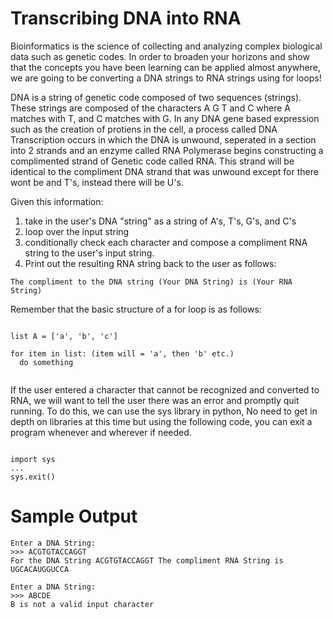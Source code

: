 # Transcribing DNA into RNA

Bioinformatics is the science of collecting and analyzing complex biological data such as genetic codes.
In order to broaden your horizons and show that the concepts you have been learning can be applied almost anywhere, 
we are going to be converting a DNA strings to RNA strings using for loops!

DNA is a string of genetic code composed of two sequences (strings). These strings are composed
of the characters A G T and C where A matches with T, and C matches with G. 
In any DNA gene based expression such as the creation of protiens in the cell, a process called 
DNA Transcription occurs in which the DNA is unwound, seperated in a section into 2 strands and an
enzyme called RNA Polymerase begins constructing a complimented strand of Genetic code called RNA.
This strand will be identical to the compliment DNA strand that was unwound except for there wont be 
and T's, instead there will be U's. 

Given this information:

1. take in the user's DNA "string" as a string of A's, T's, G's, and C's
2. loop over the input string
3. conditionally check each character and compose a compliment RNA string to the user's input string.
4. Print out the resulting RNA string back to the user as follows:

`The compliment to the DNA string (Your DNA String) is (Your RNA String)`

Remember that the basic structure of a for loop is as follows:

```

list A = ['a', 'b', 'c']

for item in list: (item will = 'a', then 'b' etc.)
  do something
  
```

If the user entered a character that cannot be recognized and converted to RNA, 
we will want to tell the user there was an error and promptly quit running.
To do this, we can use the sys library in python, No need to get in depth on libraries
at this time but using the following code, you can exit a program whenever and wherever 
if needed.

```

import sys
...
sys.exit()

```

# Sample Output

```
Enter a DNA String:
>>> ACGTGTACCAGGT
For the DNA String ACGTGTACCAGGT The compliment RNA String is UGCACAUGGUCCA
```

```
Enter a DNA String:
>>> ABCDE
B is not a valid input character
```

